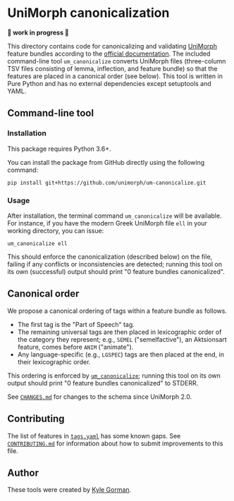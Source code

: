 UniMorph canonicalization
=========================

**🚧 work in progress 👷**

This directory contains code for canonicalizing and validating
[UniMorph](https://unimorph.github.io/) feature bundles according to the
[official
documentation](www.unimorph.org/doc/Sylak-Glassman_2016_-_UniMorph_Schema_User_Guide.pdf).
The included command-line tool `um_canonicalize` converts UniMorph files
(three-column TSV files consisting of lemma, inflection, and feature bundle) so
that the features are placed in a canonical order (see below). This tool is
written in Pure Python and has no external dependencies except setuptools and
YAML.

Command-line tool
-----------------

### Installation

This package requires Python 3.6+.

You can install the package from GitHub directly using the following command:

``` {.bash}
pip install git+https://github.com/unimorph/um-canonicalize.git
```

### Usage

After installation, the terminal command `um_canonicalize` will be available.
For instance, if you have the modern Greek UniMorph file `ell` in your working
directory, you can issue:

``` {.bash}
um_canonicalize ell
```

This should enforce the canonicalization (described below) on the file, failing
if any conflicts or inconsistencies are detected; running this tool on its own
(successful) output should print "0 feature bundles canonicalized".

Canonical order
---------------

We propose a canonical ordering of tags within a feature bundle as follows.

-   The first tag is the "Part of Speech" tag.
-   The remaining universal tags are then placed in lexicographic order of the
    category they represent; e.g., `SEMEL` ("semelfactive"), an Aktsionsart
    feature, comes before `ANIM` ("animate").
-   Any language-specific (e.g., `LGSPEC`) tags are then placed at the end, in
    their lexicographic order.

This ordering is enforced by [`um_canonicalize`](um_canonicalize.py); running
this tool on its own output should print "0 feature bundles canonicalized" to
STDERR.

See [`CHANGES.md`](CHANGES.md) for changes to the schema since UniMorph 2.0.

Contributing
------------

The list of features in [`tags.yaml`](tags.yaml) has some known gaps. See
[`CONTRIBUTING.md`](CONTRIBUTING.md) for information about how to submit
improvements to this file.

Author
------

These tools were created by [Kyle Gorman](mailto:kylebgorman@gmail.com).
